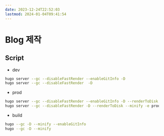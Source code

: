 ```yaml
---
date: 2023-12-24T22:52:03
lastmod: 2024-01-04T09:41:54
---
```

# Blog 제작

## Script

- dev

```bash
hugo server --gc --disableFastRender --enableGitInfo -D
hugo server --gc --disableFastRender  -D
```

- prod

```bash
hugo server --gc --disableFastRender --enableGitInfo -D --renderToDisk --minify -e production
hugo server --gc --disableFastRender -D --renderToDisk --minify -e production
```

- build

```bash
hugo --gc -D --minify --enableGitInfo
hugo --gc -D --minify
```

